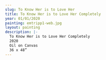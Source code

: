 ```yaml
---
slug: To Know Her is to Love Her
title: To Know Her is to Love Her Completely
year: 01/01/2020
painting: emtripp1-web.jpg
layout: painting
description: |-
  To Know Her is to Love Her Completely
  2020
  Oil on Canvas
  36 x 48”
---
```

